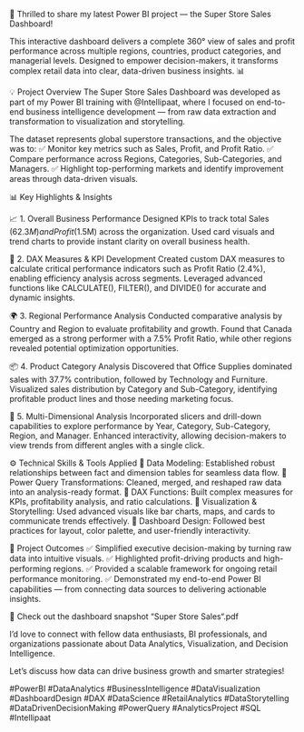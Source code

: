 🚀 Thrilled to share my latest Power BI project — the Super Store Sales Dashboard!

This interactive dashboard delivers a complete 360° view of sales and profit performance across multiple regions, countries, product categories, and managerial levels.
Designed to empower decision-makers, it transforms complex retail data into clear, data-driven business insights. 📊

💡 Project Overview
The Super Store Sales Dashboard was developed as part of my Power BI training with @Intellipaat,
where I focused on end-to-end business intelligence development — from raw data extraction and transformation to visualization and storytelling.

The dataset represents global superstore transactions, and the objective was to:
✅ Monitor key metrics such as Sales, Profit, and Profit Ratio.
✅ Compare performance across Regions, Categories, Sub-Categories, and Managers.
✅ Highlight top-performing markets and identify improvement areas through data-driven visuals.

📊 Key Highlights & Insights

📈 1. Overall Business Performance
Designed KPIs to track total Sales ($62.3M) and Profit ($1.5M) across the organization.
Used card visuals and trend charts to provide instant clarity on overall business health.

🧮 2. DAX Measures & KPI Development
Created custom DAX measures to calculate critical performance indicators such as Profit Ratio (2.4%), enabling efficiency analysis across segments.
Leveraged advanced functions like CALCULATE(), FILTER(), and DIVIDE() for accurate and dynamic insights.

🌍 3. Regional Performance Analysis
Conducted comparative analysis by Country and Region to evaluate profitability and growth.
Found that Canada emerged as a strong performer with a 7.5% Profit Ratio, while other regions revealed potential optimization opportunities.

📦 4. Product Category Analysis
Discovered that Office Supplies dominated sales with 37.7% contribution, followed by Technology and Furniture.
Visualized sales distribution by Category and Sub-Category, identifying profitable product lines and those needing marketing focus.

🧭 5. Multi-Dimensional Analysis
Incorporated slicers and drill-down capabilities to explore performance by Year, Category, Sub-Category, Region, and Manager.
Enhanced interactivity, allowing decision-makers to view trends from different angles with a single click.

⚙️ Technical Skills & Tools Applied
🔹 Data Modeling: Established robust relationships between fact and dimension tables for seamless data flow.
🔹 Power Query Transformations: Cleaned, merged, and reshaped raw data into an analysis-ready format.
🔹 DAX Functions: Built complex measures for KPIs, profitability analysis, and ratio calculations.
🔹 Visualization & Storytelling: Used advanced visuals like bar charts, maps, and cards to communicate trends effectively.
🔹 Dashboard Design: Followed best practices for layout, color palette, and user-friendly interactivity.

🎯 Project Outcomes
✅ Simplified executive decision-making by turning raw data into intuitive visuals.
✅ Highlighted profit-driving products and high-performing regions.
✅ Provided a scalable framework for ongoing retail performance monitoring.
✅ Demonstrated my end-to-end Power BI capabilities — from connecting data sources to delivering actionable insights.

📸 Check out the dashboard snapshot “Super Store Sales“.pdf

I’d love to connect with fellow data enthusiasts, BI professionals, and organizations passionate about Data Analytics, Visualization, and Decision Intelligence.

Let’s discuss how data can drive business growth and smarter strategies!

#PowerBI #DataAnalytics #BusinessIntelligence #DataVisualization #DashboardDesign #DAX #DataScience #RetailAnalytics #DataStorytelling #DataDrivenDecisionMaking #PowerQuery #AnalyticsProject #SQL #Intellipaat
